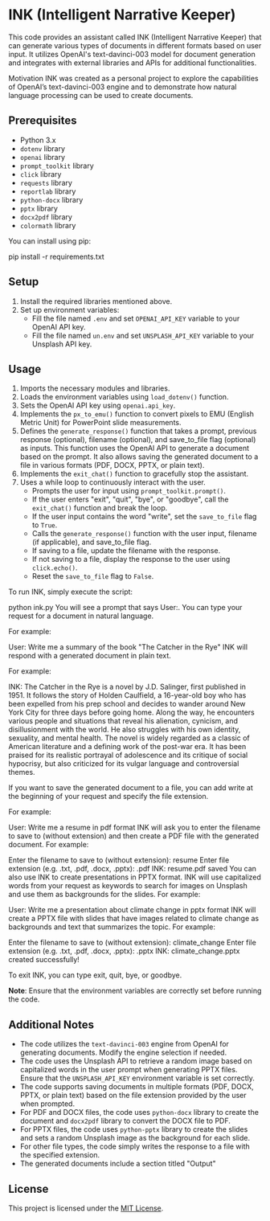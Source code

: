 # INK (Intelligent Narrative Keeper)

This code provides an assistant called INK (Intelligent Narrative Keeper) that can generate various types of documents in different formats based on user input. It utilizes OpenAI's text-davinci-003 model for document generation and integrates with external libraries and APIs for additional functionalities.

Motivation
INK was created as a personal project to explore the capabilities of OpenAI’s text-davinci-003 engine and to demonstrate how natural language processing can be used to create documents.

## Prerequisites
- Python 3.x
- `dotenv` library
- `openai` library
- `prompt_toolkit` library
- `click` library
- `requests` library
- `reportlab` library
- `python-docx` library
- `pptx` library
- `docx2pdf` library
- `colormath` library

You can install using pip:

pip install -r requirements.txt


## Setup
1. Install the required libraries mentioned above.
2. Set up environment variables:
   - Fill the file named `.env` and set `OPENAI_API_KEY` variable to your OpenAI API key.
   - Fill the file named `un.env` and set `UNSPLASH_API_KEY` variable to your Unsplash API key.

## Usage
1. Imports the necessary modules and libraries.
2. Loads the environment variables using `load_dotenv()` function.
3. Sets the OpenAI API key using `openai.api_key`.
4. Implements the `px_to_emu()` function to convert pixels to EMU (English Metric Unit) for PowerPoint slide measurements.
5. Defines the `generate_response()` function that takes a prompt, previous response (optional), filename (optional), and save_to_file flag (optional) as inputs. This function uses the OpenAI API to generate a document based on the prompt. It also allows saving the generated document to a file in various formats (PDF, DOCX, PPTX, or plain text).
6. Implements the `exit_chat()` function to gracefully stop the assistant.
7. Uses a while loop to continuously interact with the user.
   - Prompts the user for input using `prompt_toolkit.prompt()`.
   - If the user enters "exit", "quit", "bye", or "goodbye", call the `exit_chat()` function and break the loop.
   - If the user input contains the word "write", set the `save_to_file` flag to `True`.
   - Calls the `generate_response()` function with the user input, filename (if applicable), and save_to_file flag.
   - If saving to a file, update the filename with the response.
   - If not saving to a file, display the response to the user using `click.echo()`.
   - Reset the `save_to_file` flag to `False`.

To run INK, simply execute the script:

python ink.py
You will see a prompt that says User:. You can type your request for a document in natural language. 

For example:

User: Write me a summary of the book "The Catcher in the Rye"
INK will respond with a generated document in plain text. 

For example:

INK: The Catcher in the Rye is a novel by J.D. Salinger, first published in 1951. It follows the story of Holden Caulfield, a 16-year-old boy who has been expelled from his prep school and decides to wander around New York City for three days before going home. Along the way, he encounters various people and situations that reveal his alienation, cynicism, and disillusionment with the world. He also struggles with his own identity, sexuality, and mental health. The novel is widely regarded as a classic of American literature and a defining work of the post-war era. It has been praised for its realistic portrayal of adolescence and its critique of social hypocrisy, but also criticized for its vulgar language and controversial themes.

If you want to save the generated document to a file, you can add write at the beginning of your request and specify the file extension. 

For example:

User: Write me a resume in pdf format
INK will ask you to enter the filename to save to (without extension) and then create a PDF file with the generated document. For example:

Enter the filename to save to (without extension): resume
Enter file extension (e.g. .txt, .pdf, .docx, .pptx): .pdf
INK: resume.pdf saved
You can also use INK to create presentations in PPTX format. INK will use capitalized words from your request as keywords to search for images on Unsplash and use them as backgrounds for the slides. For example:

User: Write me a presentation about climate change in pptx format
INK will create a PPTX file with slides that have images related to climate change as backgrounds and text that summarizes the topic. For example:

Enter the filename to save to (without extension): climate_change
Enter file extension (e.g. .txt, .pdf, .docx, .pptx): .pptx
INK: climate_change.pptx created successfully!

To exit INK, you can type exit, quit, bye, or goodbye.

**Note**: Ensure that the environment variables are correctly set before running the code.

## Additional Notes
- The code utilizes the `text-davinci-003` engine from OpenAI for generating documents. Modify the engine selection if needed.
- The code uses the Unsplash API to retrieve a random image based on capitalized words in the user prompt when generating PPTX files. Ensure that the `UNSPLASH_API_KEY` environment variable is set correctly.
- The code supports saving documents in multiple formats (PDF, DOCX, PPTX, or plain text) based on the file extension provided by the user when prompted.
- For PDF and DOCX files, the code uses `python-docx` library to create the document and `docx2pdf` library to convert the DOCX file to PDF.
- For PPTX files, the code uses `python-pptx` library to create the slides and sets a random Unsplash image as the background for each slide.
- For other file types, the code simply writes the response to a file with the specified extension.
- The generated documents include a section titled "Output"

## License

This project is licensed under the [MIT License](LICENSE).
